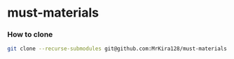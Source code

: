 # must-materials
### How to clone
``` bash
git clone --recurse-submodules git@github.com:MrKira128/must-materials.git
```

